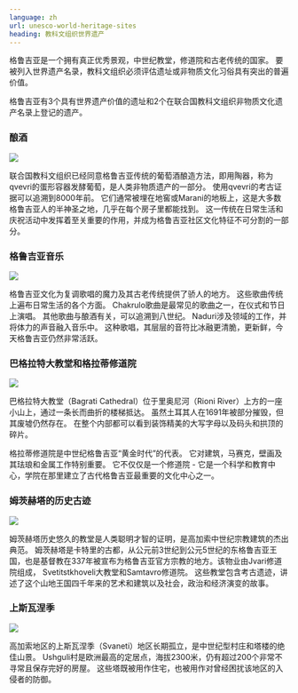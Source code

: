 ```yaml
---
language: zh
url: unesco-world-heritage-sites
heading: 教科文组织世界遗产
---
```

<div class="row content-row"><!-- 873 (1)-->
<div class="col-xs-12 col-sm-6 col-md-6"><!-- 1198 -->

格鲁吉亚是一个拥有真正优秀景观，中世纪教堂，修道院和古老传统的国家。 要被列入世界遗产名录，教科文组织必须评估遗址或非物质文化习俗具有突出的普遍价值。

</div>

<div class="col-xs-12 col-sm-6 col-md-6"><!-- 1199 -->

格鲁吉亚有3个具有世界遗产价值的遗址和2个在联合国教科文组织非物质文化遗产名录上登记的遗产。

</div>

</div>

<div class="row content-row"><!-- 874 (3)-->
<div class="col-xs-12 col-sm-6 col-md-6"><!-- 1200 -->

### 酿酒


![](/library/content/img27.jpg)

联合国教科文组织已经同意格鲁吉亚传统的葡萄酒酿造方法，即用陶器，称为qvevri的蛋形容器发酵葡萄，是人类非物质遗产的一部分。 使用qvevri的考古证据可以追溯到8000年前。
它们通常被埋在地窖或Marani的地板上，这是大多数格鲁吉亚人的半神圣之地，几乎在每个房子里都能找到。 这一传统在日常生活和庆祝活动中发挥着至关重要的作用，并成为格鲁吉亚社区文化特征不可分割的一部分。

</div>

<div class="col-xs-12 col-sm-6 col-md-6"><!-- 1201 -->

### 格鲁吉亚音乐


![](/library/content/img28.jpg)

格鲁吉亚文化为复调歌唱的魔力及其古老传统提供了骄人的地方。 这些歌曲传统上遍布日常生活的各个方面。 Chakrulo歌曲是最常见的歌曲之一，在仪式和节日上演唱。
其他歌曲与酿酒有关，可以追溯到八世纪。 Naduri涉及领域的工作，并将体力的声音融入音乐中。 这种歌唱，其层层的音符比冰融更清脆，更新鲜，今天格鲁吉亚仍然非常活跃。

</div>

</div>

<div class="row content-row"><!-- 875 (4)-->
<div class="col-xs-12 col-sm-6 col-md-6"><!-- 1202 -->

### 巴格拉特大教堂和格拉蒂修道院


![](/library/content/img24.jpg)

巴格拉特大教堂（Bagrati Cathedral）位于里奥尼河（Rioni River）上方的一座小山上，通过一条长而曲折的楼梯抵达。 虽然土耳其人在1691年被部分摧毁，但其废墟仍然存在。
在整个内部都可以看到装饰精美的大写字母以及码头和拱顶的碎片。

格拉蒂修道院是中世纪格鲁吉亚“黄金时代”的代表。 它对建筑，马赛克，壁画及其珐琅和金属工作特别重要。 它不仅仅是一个修道院 \- 它是一个科学和教育中心，学院在那里建立了古代格鲁吉亚最重要的文化中心之一。

</div>

<div class="col-xs-12 col-sm-6 col-md-6"><!-- 1203 -->

### 姆茨赫塔的历史古迹


![](/library/content/img25.jpg)

姆茨赫塔历史悠久的教堂是人类聪明才智的证明，是高加索中世纪宗教建筑的杰出典范。 姆茨赫塔是卡特里的古都，从公元前3世纪到公元5世纪的东格鲁吉亚王国，也是基督教在337年被宣布为格鲁吉亚官方宗教的地方。该物业由Jvari修道院组成，
Svetitstkhoveli大教堂和Samtavro修道院。 这些教堂包含考古遗迹，讲述了这个山地王国四千年来的艺术和建筑以及社会，政治和经济演变的故事。

</div>

</div>

<div class="row content-row"><!-- 876 (5)-->
<div class="col-xs-12 col-sm-6 col-md-6"><!-- 1204 -->

### 上斯瓦涅季


![](/library/content/img26.jpg)

高加索地区的上斯瓦涅季（Svaneti）地区长期孤立，是中世纪型村庄和塔楼的绝佳山景。 Ushguli村是欧洲最高的定居点，海拔2300米，仍有超过200个非常不寻常且保存完好的房屋。
这些塔既被用作住宅，也被用作对曾经困扰该地区的入侵者的防御。

</div>

<div class="col-xs-12 col-sm-6 col-md-6"><!-- 1205 -->



</div>

</div>
